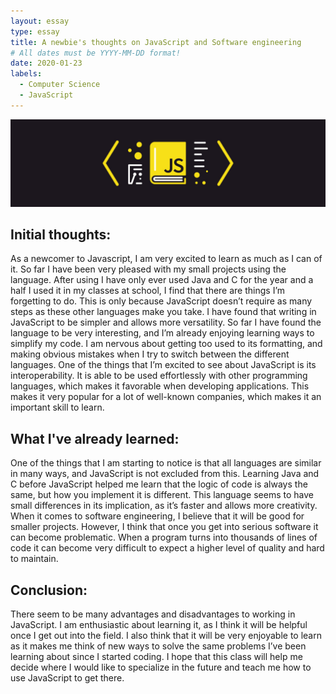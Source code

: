 ```yaml
---
layout: essay
type: essay
title: A newbie's thoughts on JavaScript and Software engineering
# All dates must be YYYY-MM-DD format!
date: 2020-01-23
labels:
  - Computer Science
  - JavaScript
---
```


<img class="ui tiny right spaced image" src="../images/javascriptt.jpg">

## Initial thoughts:

As a newcomer to Javascript, I am very excited to learn as much as I can of it. So far I have been very pleased with my small projects using the language. After using I have only ever used Java and C for the year and a half I used it in my classes at school, I find that there are things I’m forgetting to do. This is only because JavaScript doesn’t require as many steps as these other languages make you take. I have found that writing in JavaScript to be simpler and allows more versatility. So far I have found the language to be very interesting, and I’m already enjoying learning ways to simplify my code. I am nervous about getting too used to its formatting, and making obvious mistakes when I try to switch between the different languages. One of the things that I’m excited to see about JavaScript is its interoperability. It is able to be used effortlessly with other programming languages, which makes it favorable when developing applications. This makes it very popular for a lot of well-known companies, which makes it an important skill to learn.  

## What I've already learned:

One of the things that I am starting to notice is that all languages are similar in many ways, and JavaScript is not excluded from this. Learning Java and C before JavaScript helped me learn that the logic of code is always the same, but how you implement it is different. This language seems to have small differences in its implication, as it’s faster and allows more creativity. When it comes to software engineering, I believe that it will be good for smaller projects. However, I think that once you get into serious software it can become problematic. When a program turns into thousands of lines of code it can become very difficult to expect a higher level of quality and hard to maintain. 

## Conclusion:

There seem to be many advantages and disadvantages to working in JavaScript. I am enthusiastic about learning it, as I think it will be helpful once I get out into the field. I also think that it will be very enjoyable to learn as it makes me think of new ways to solve the same problems I’ve been learning about since I started coding. I hope that this class will help me decide where I would like to specialize in the future and teach me how to use JavaScript to get there. 
